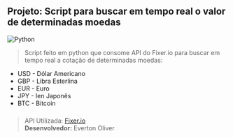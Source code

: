 ﻿## Projeto: Script para buscar em tempo real o valor de determinadas moedas
![Python](https://www.python.org/static/img/python-logo@2x.png)
> Script feito em python que consome API do Fixer.io para buscar em tempo real a cotação de determinadas moedas:
* USD - Dólar Americano
* GBP - Libra Esterlina
* EUR - Euro
* JPY - Ien Japonês
* BTC - Bitcoin
###
> API Utilizada: [Fixer.io](https://fixer.io/) <br/>
**Desenvolvedor:** Everton Oliver